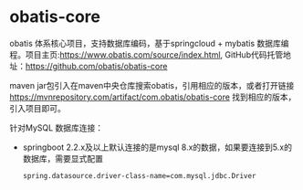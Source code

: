 # obatis-core
obatis 体系核心项目，支持数据库编码，基于springcloud + mybatis 数据库编程。项目主页:https://www.obatis.com/source/index.html, GitHub代码托管地址：https://github.com/obatis/obatis-core

maven jar包引入在maven中央仓库搜索obatis，引用相应的版本，或者打开链接 https://mvnrepository.com/artifact/com.obatis/obatis-core 找到相应的版本，引入项目即可。

针对MySQL 数据库连接：

- springboot 2.2.x及以上默认连接的是mysql 8.x的数据，如果要连接到5.x的数据库，需要显式配置

  ```xml
  spring.datasource.driver-class-name=com.mysql.jdbc.Driver
  ```

